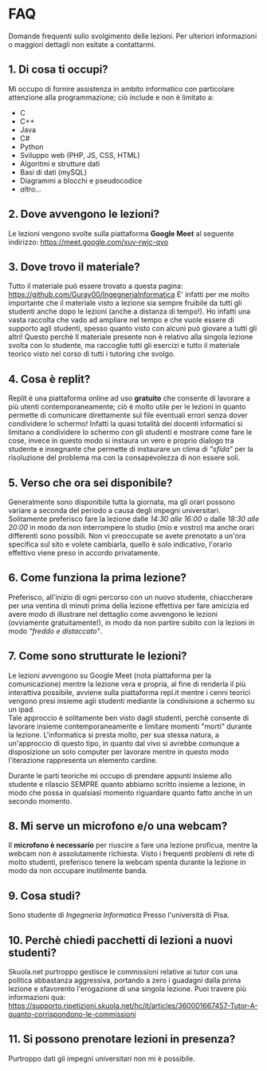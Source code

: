 # FAQ

Domande frequenti sullo svolgimento delle lezioni. Per ulteriori informazioni o maggiori dettagli non esitate a contattarmi.

## 1. Di cosa ti occupi?

Mi occupo di fornire assistenza in ambito informatico con particolare attenzione alla programmazione; ciò include e non è limitato a:

- C
- C++
- Java
- C#
- Python
- Sviluppo web (PHP, JS, CSS, HTML)
- Algoritmi e strutture dati
- Basi di dati (mySQL)
- Diagrammi a blocchi e pseudocodice
- _altro..._

## 2. Dove avvengono le lezioni?

Le lezioni vengono svolte sulla piattaforma **Google Meet** al seguente indirizzo: https://meet.google.com/xuv-rwjc-qvo

## 3. Dove trovo il materiale?

Tutto il materiale può essere trovato a questa pagina: https://github.com/Guray00/IngegneriaInformatica
E' infatti per me molto importante che il materiale visto a lezione sia sempre fruibile da tutti gli studenti anche dopo le lezioni (anche a distanza di tempo!). Ho infatti una vasta raccolta che vado ad ampliare nel tempo e che vuole essere di supporto agli studenti, spesso quanto visto con alcuni può giovare a tutti gli altri! Questo perchè Il materiale presente non è relativo alla singola lezione svolta con lo studente, ma raccoglie tutti gli esercizi e tutto il materiale teorico visto nel corso di tutti i tutoring che svolgo.

## 4. Cosa è replit?

Replit è una piattaforma online ad uso **gratuito** che consente di lavorare a più utenti contemporaneamente; ciò è molto utile per le lezioni in quanto permette di comunicare direttamente sul file eventuali errori senza dover condividere lo schermo! Infatti la quasi totalità dei docenti informatici si limitano a condividere lo schermo con gli studenti e mostrare come fare le cose, invece in questo modo si instaura un vero e proprio dialogo tra studente e insegnante che permette di instaurare un clima di _"sfida"_ per la risoluzione del problema ma con la consapevolezza di non essere soli.

## 5. Verso che ora sei disponibile?

Generalmente sono disponibile tutta la giornata, ma gli orari possono variare a seconda del periodo a causa degli impegni universitari. <br>
Solitamente preferisco fare la lezione dalle _14:30 alle 16:00_ o dalle _18:30 alle 20:00_ in modo da non interrompere lo studio (mio e vostro) ma anche orari differenti sono possibili. Non vi preoccupate se avete prenotato a un'ora specifica sul sito e volete cambiarla, quello è solo indicativo, l'orario effettivo viene preso in accordo privatamente.

## 6. Come funziona la prima lezione?

Preferisco, all'inizio di ogni percorso con un nuovo studente, chiaccherare per una ventina di minuti prima della lezione effettiva per fare amicizia ed avere modo di illustrare nel dettaglio come avvengono le lezioni (ovviamente gratuitamente!), in modo da non partire subito con la lezioni in modo _"freddo e distaccato"_.

## 7. Come sono strutturate le lezioni?

Le lezioni avvengono su Google Meet (nota piattaforma per la comunicazione) mentre la lezione vera e propria, al fine di renderla il più interattiva possibile, avviene sulla piattaforma repl.it mentre i cenni teorici vengono presi insieme agli studenti mediante la condivisione a schermo su un ipad. <br>
Tale approccio è solitamente ben visto dagli studenti, perchè consente di lavorare insieme contemporaneamente e limitare momenti "morti" durante la lezione. L'informatica si presta molto, per sua stessa natura, a un'approccio di questo tipo, in quanto dal vivo si avrebbe comunque a disposizione un solo computer per lavorare mentre in questo modo l'iterazione rappresenta un elemento cardine. <br>

Durante le parti teoriche mi occupo di prendere appunti insieme allo studente e rilascio SEMPRE quanto abbiamo scritto insieme a lezione, in modo che possa in qualsiasi momento riguardare quanto fatto anche in un secondo momento.

## 8. Mi serve un microfono e/o una webcam?

Il **microfono è necessario** per riuscire a fare una lezione proficua, mentre la webcam non è assolutamente richiesta. Visto i frequenti problemi di rete di molto studenti, preferisco tenere la webcam spenta durante la lezione in modo da non occupare inutilmente banda.

## 9. Cosa studi?
Sono studente di _Ingegneria Informatica_ Presso l'università di Pisa.

## 10. Perchè chiedi pacchetti di lezioni a nuovi studenti?

Skuola.net purtroppo gestisce le commissioni relative ai tutor con una politica abbastanza aggressiva, portando a zero i guadagni dalla prima lezione e sfavorento l'erogazione di una singola lezione. Puoi travere più informazioni qua: https://supporto.ripetizioni.skuola.net/hc/it/articles/360001667457-Tutor-A-quanto-corrispondono-le-commissioni

## 11. Si possono prenotare lezioni in presenza?

Purtroppo dati gli impegni universitari non mi è possibile.

